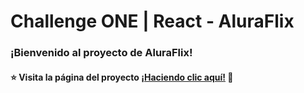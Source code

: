 # Challenge ONE | React - AluraFlix

### ¡Bienvenido al proyecto de AluraFlix!
#### ⭐ Visita la página del proyecto [¡Haciendo clic aquí!]([https://aluraflix-beta-amber.vercel.app/](https://neofitar.github.io/Alura-ecomerce/)) 📃
